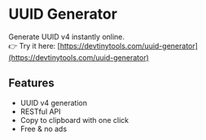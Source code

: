 # UUID Generator

Generate UUID v4 instantly online.  
👉 Try it here: [https://devtinytools.com/uuid-generator](https://devtinytools.com/uuid-generator)

## Features
- UUID v4 generation
- RESTful API
- Copy to clipboard with one click
- Free & no ads

